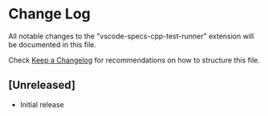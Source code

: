 # Change Log

All notable changes to the "vscode-specs-cpp-test-runner" extension will be documented in this file.

Check [Keep a Changelog](http://keepachangelog.com/) for recommendations on how to structure this file.

## [Unreleased]

- Initial release